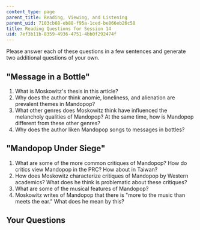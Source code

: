 ```yaml
---
content_type: page
parent_title: Reading, Viewing, and Listening
parent_uid: 7103cb68-eb88-f95a-1ced-be866eb26c58
title: Reading Questions for Session 14
uid: 7ef3b11b-8359-4936-4751-4bb0f292474f
---
```


Please answer each of these questions in a few sentences and generate two additional questions of your own.

"Message in a Bottle"
---------------------

1.  What is Moskowitz's thesis in this article?
2.  Why does the author think anomie, loneliness, and alienation are prevalent themes in Mandopop?
3.  What other genres does Moskowitz think have influenced the melancholy qualities of Mandopop? At the same time, how is Mandopop different from these other genres?
4.  Why does the author liken Mandopop songs to messages in bottles?

"Mandopop Under Siege"
----------------------

1.  What are some of the more common critiques of Mandopop? How do critics view Mandopop in the PRC? How about in Taiwan?
2.  How does Moskowitz characterize critiques of Mandopop by Western academics? What does he think is problematic about these critiques?
3.  What are some of the musical features of Mandopop?
4.  Moskowitz writes of Mandopop that there is "more to the music than meets the ear." What does he mean by this?

Your Questions
--------------